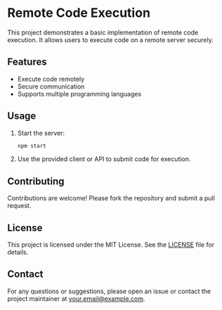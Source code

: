 # Remote Code Execution

This project demonstrates a basic implementation of remote code execution. It allows users to execute code on a remote server securely.

## Features

- Execute code remotely
- Secure communication
- Supports multiple programming languages

## Usage

1. Start the server:
    ```sh
    npm start
    ```
2. Use the provided client or API to submit code for execution.

## Contributing

Contributions are welcome! Please fork the repository and submit a pull request.

## License

This project is licensed under the MIT License. See the [LICENSE](LICENSE) file for details.

## Contact

For any questions or suggestions, please open an issue or contact the project maintainer at your.email@example.com.